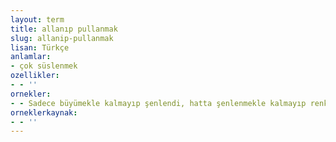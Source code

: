 ```yaml
---
layout: term
title: allanıp pullanmak
slug: allanip-pullanmak
lisan: Türkçe
anlamlar:
- çok süslenmek
ozellikler:
- - ''
ornekler:
- - Sadece büyümekle kalmayıp şenlendi, hatta şenlenmekle kalmayıp renklendi, ardından allanıp pullandı…
orneklerkaynak:
- - ''
---
```

